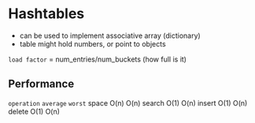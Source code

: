 # Hashtables

- can be used to implement associative array (dictionary)
- table might hold numbers, or point to objects

`load factor` = num_entries/num_buckets (how full is it)

## Performance

`operation`   `average`   `worst`
space           O(n)        O(n)
search          O(1)        O(n)
insert          O(1)        O(n)
delete          O(1)        O(n)
